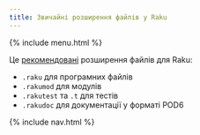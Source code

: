 ```yaml
---
title: Звичайні розширення файлів у Raku
---
```


{% include menu.html %}

Це [рекомендовані](https://github.com/Raku/problem-solving/blob/master/solutions/language/Path-to-Raku.md#extensions) розширення файлів для Raku:

* `.raku` для програмних файлів
* `.rakumod` для модулів
* `.rakutest` та `.t` для тестів
* `.rakudoc` для документації у форматі POD6

{% include nav.html %}